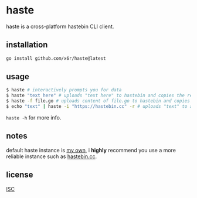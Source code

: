 # haste

haste is a cross-platform hastebin CLI client.

## installation

```sh
go install github.com/x6r/haste@latest
```

## usage

```sh
$ haste # interactively prompts you for data
$ haste "text here" # uploads "text here" to hastebin and copies the returned url
$ haste -f file.go # uploads content of file.go to hastebin and copies the returned url
$ echo "text" | haste -i "https://hastebin.cc" -r # uploads "text" to a custom haste instance and copies the raw url
```

`haste -h` for more info.

## notes

default haste instance is [my own](https://p.x4.pm), i **highly** recommend you use a more reliable instance such as [hastebin.cc](https://hastebin.cc).

## license

[ISC](https://github.com/x6r/haste/blob/master/LICENSE)
